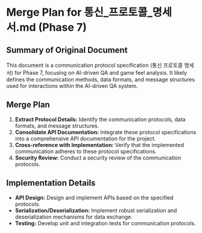 # Merge Plan for 통신_프로토콜_명세서.md (Phase 7)

## Summary of Original Document
This document is a communication protocol specification (통신 프로토콜 명세서) for Phase 7, focusing on AI-driven QA and game feel analysis. It likely defines the communication methods, data formats, and message structures used for interactions within the AI-driven QA system.

## Merge Plan
1.  **Extract Protocol Details:** Identify the communication protocols, data formats, and message structures.
2.  **Consolidate API Documentation:** Integrate these protocol specifications into a comprehensive API documentation for the project.
3.  **Cross-reference with Implementation:** Verify that the implemented communication adheres to these protocol specifications.
4.  **Security Review:** Conduct a security review of the communication protocols.

## Implementation Details
-   **API Design:** Design and implement APIs based on the specified protocols.
-   **Serialization/Deserialization:** Implement robust serialization and deserialization mechanisms for data exchange.
-   **Testing:** Develop unit and integration tests for communication protocols.
